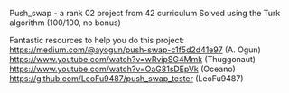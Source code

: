 Push_swap - a rank 02 project from 42 curriculum 
Solved using the Turk algorithm (100/100, no bonus)

Fantastic resources to help you do this project:
https://medium.com/@ayogun/push-swap-c1f5d2d41e97 (A. Ogun)
https://www.youtube.com/watch?v=wRvipSG4Mmk (Thuggonaut)
https://www.youtube.com/watch?v=OaG81sDEpVk (Oceano)
https://github.com/LeoFu9487/push_swap_tester (LeoFu9487)
